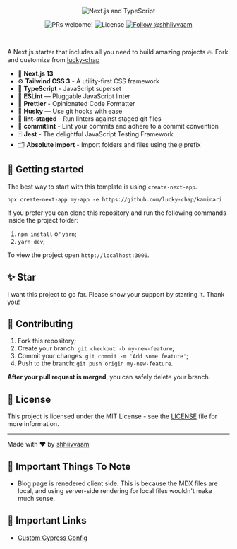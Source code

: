 <p align="center">
  <img src="public/tools-banner.png" alt="Next.js and TypeScript">
</p>

<p align="center">
  <img src="https://img.shields.io/static/v1?label=PRs&message=welcome&style=for-the-badge&color=24B36B&labelColor=000000" alt="PRs welcome!" />

  <img alt="License" src="https://img.shields.io/github/license/chhpt/typescript-nextjs-starter?style=for-the-badge&color=24B36B&labelColor=000000">

  <a href="https://twitter.com/intent/follow?screen_name=shhiivvaam">
    <img src="https://img.shields.io/twitter/follow/hunchodotdev?style=for-the-badge&color=24B36B&labelColor=000000" alt="Follow @shhiivvaam" />
  </a>
</p>

<br>

A Next.js starter that includes all you need to build amazing projects 🔥. Fork and customize from [lucky-chap](https://github.com/lucky-chap/kaminari)

- 🚀 **Next.js 13**
- ⚙️ **Tailwind CSS 3** - A utility-first CSS framework
- 🍓 **TypeScript** - JavaScript superset
- 📏 **ESLint** — Pluggable JavaScript linter
- 💖 **Prettier** - Opinionated Code Formatter
- 🐶 **Husky** — Use git hooks with ease
- 🚫 **lint-staged** - Run linters against staged git files
- 🚫 **commitlint** - Lint your commits and adhere to a commit convention
- 🃏 **Jest** - The delightful JavaScript Testing Framework
- 🗂 **Absolute import** - Import folders and files using the `@` prefix

## 🚀 Getting started

The best way to start with this template is using `create-next-app`.

```
npx create-next-app my-app -e https://github.com/lucky-chap/kaminari
```

If you prefer you can clone this repository and run the following commands inside the project folder:

1. `npm install` or `yarn`;
2. `yarn dev`;

To view the project open `http://localhost:3000`.

## ✨ Star

I want this project to go far. Please show your support by starring it. Thank you!

## 🤝 Contributing

1. Fork this repository;
2. Create your branch: `git checkout -b my-new-feature`;
3. Commit your changes: `git commit -m 'Add some feature'`;
4. Push to the branch: `git push origin my-new-feature`.

**After your pull request is merged**, you can safely delete your branch.

## 📝 License

This project is licensed under the MIT License - see the [LICENSE](LICENSE) file for more information.

---

Made with ♥ by [shhiivvaam](https://shhiivvaam.github.io/portfolio/)

## 🔗 Important Things To Note

- Blog page is renedered client side. This is because the MDX files are local, and using server-side rendering for local files wouldn't make much sense.

## 🔗 Important Links

- [Custom Cypress Config](https://github.com/cypress-io/cypress/issues/22059#issuecomment-1178574704)
